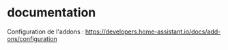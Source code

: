 # documentation
Configuration de l'addons :
https://developers.home-assistant.io/docs/add-ons/configuration

